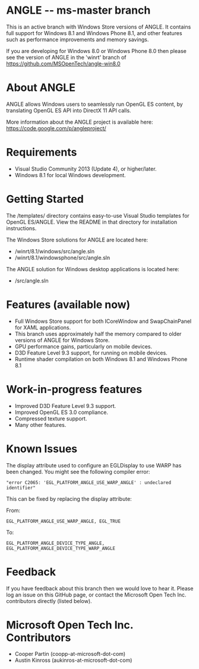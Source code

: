 ANGLE -- ms-master branch
=====

This is an active branch with Windows Store versions of ANGLE. It contains
full support for Windows 8.1 and Windows Phone 8.1, and other features such as
performance improvements and memory savings.

If you are developing for Windows 8.0 or Windows Phone 8.0 then please see the
version of ANGLE in the 'winrt' branch of https://github.com/MSOpenTech/angle-win8.0

About ANGLE
=====
ANGLE allows Windows users to seamlessly run OpenGL ES content, by translating 
OpenGL ES API into DirectX 11 API calls.

More information about the ANGLE project is available here: 
https://code.google.com/p/angleproject/

Requirements
=====
* Visual Studio Community 2013 (Update 4), or higher/later.
* Windows 8.1 for local Windows development.

Getting Started
=====
The /templates/ directory contains easy-to-use Visual Studio templates for
OpenGL ES/ANGLE. View the README in that directory for installation 
instructions.

The Windows Store solutions for ANGLE are located here:

* /winrt/8.1/windows/src/angle.sln
* /winrt/8.1/windowsphone/src/angle.sln

The ANGLE solution for Windows desktop applications is located here:

* /src/angle.sln

Features (available now)
=====
+ Full Windows Store support for both ICoreWindow and SwapChainPanel for XAML 
applications.
+ This branch uses approximately half the memory compared to older versions of
ANGLE for Windows Store.
+ GPU performance gains, particularly on mobile devices.
+ D3D Feature Level 9.3 support, for running on mobile devices.
+ Runtime shader compilation on both Windows 8.1 and Windows Phone 8.1

Work-in-progress features
=====
+ Improved D3D Feature Level 9.3 support.
+ Improved OpenGL ES 3.0 compliance.
+ Compressed texture support.
+ Many other features.

Known Issues
=====
The display attribute used to configure an EGLDisplay to use WARP has been changed.
You might see the following compiler error:

    "error C2065: 'EGL_PLATFORM_ANGLE_USE_WARP_ANGLE' : undeclared identifier" 
    
This can be fixed by replacing the display attribute:

From:

    EGL_PLATFORM_ANGLE_USE_WARP_ANGLE, EGL_TRUE
To:

    EGL_PLATFORM_ANGLE_DEVICE_TYPE_ANGLE, EGL_PLATFORM_ANGLE_DEVICE_TYPE_WARP_ANGLE

Feedback
=====
If you have feedback about this branch then we would love to hear it. Please 
log an issue on this GitHub page, or contact the Microsoft Open Tech Inc. 
contributors directly (listed below). 

Microsoft Open Tech Inc. Contributors
=====
* Cooper Partin (coopp-at-microsoft-dot-com)
* Austin Kinross (aukinros-at-microsoft-dot-com)
